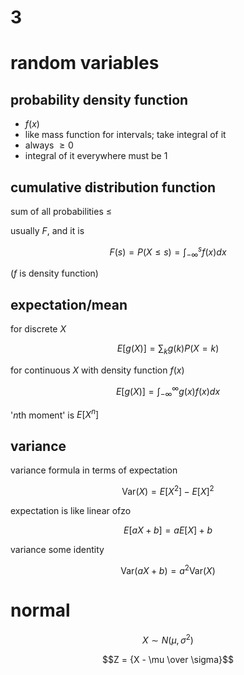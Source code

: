 <link rel=stylesheet href=../style.css>

# 3

# random variables
## probability density function
- $f(x)$
- like mass function for intervals; take integral of it
- always $\geq 0$
- integral of it everywhere must be $1$

## cumulative distribution function

sum of all probabilities $\le$

usually $F$, and it is

$$F(s) = P(X \le s) = \int^s_{-\infty}f(x)dx$$

($f$ is density function)

## expectation/mean

for discrete $X$

$$E[g(X)] = \sum_k g(k)P(X=k)$$

for continuous $X$ with density function $f(x)$

$$E[g(X)] = \int_{-\infty}^{\infty} g(x)f(x)dx$$

'$n$th moment' is $E[X^n]$

## variance

variance formula in terms of expectation

$$\text{Var}(X) = E[X^2] - E[X]^2$$

expectation is like linear ofzo

$$E[aX + b] = aE[X] + b$$

variance some identity

$$\text{Var}(aX + b) = a^2\text{Var}(X)$$

# normal

$$X \sim N(\mu, \sigma^2)$$

$$Z = {X - \mu \over \sigma}$$
